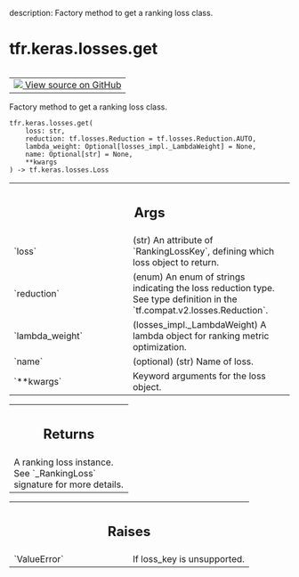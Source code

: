 description: Factory method to get a ranking loss class.

<div itemscope itemtype="http://developers.google.com/ReferenceObject">
<meta itemprop="name" content="tfr.keras.losses.get" />
<meta itemprop="path" content="Stable" />
</div>

# tfr.keras.losses.get

<!-- Insert buttons and diff -->

<table class="tfo-notebook-buttons tfo-api nocontent" align="left">
<td>
  <a target="_blank" href="https://github.com/tensorflow/ranking/tree/master/tensorflow_ranking/python/keras/losses.py#L35-L92">
    <img src="https://www.tensorflow.org/images/GitHub-Mark-32px.png" />
    View source on GitHub
  </a>
</td>
</table>

Factory method to get a ranking loss class.

<pre class="devsite-click-to-copy prettyprint lang-py tfo-signature-link">
<code>tfr.keras.losses.get(
    loss: str,
    reduction: tf.losses.Reduction = tf.losses.Reduction.AUTO,
    lambda_weight: Optional[losses_impl._LambdaWeight] = None,
    name: Optional[str] = None,
    **kwargs
) -> tf.keras.losses.Loss
</code></pre>

<!-- Placeholder for "Used in" -->

<!-- Tabular view -->
 <table class="responsive fixed orange">
<colgroup><col width="214px"><col></colgroup>
<tr><th colspan="2"><h2 class="add-link">Args</h2></th></tr>

<tr>
<td>
`loss`<a id="loss"></a>
</td>
<td>
(str) An attribute of `RankingLossKey`, defining which loss object to
return.
</td>
</tr><tr>
<td>
`reduction`<a id="reduction"></a>
</td>
<td>
(enum)  An enum of strings indicating the loss reduction type.
See type definition in the `tf.compat.v2.losses.Reduction`.
</td>
</tr><tr>
<td>
`lambda_weight`<a id="lambda_weight"></a>
</td>
<td>
(losses_impl._LambdaWeight) A lambda object for ranking
metric optimization.
</td>
</tr><tr>
<td>
`name`<a id="name"></a>
</td>
<td>
(optional) (str) Name of loss.
</td>
</tr><tr>
<td>
`**kwargs`<a id="**kwargs"></a>
</td>
<td>
Keyword arguments for the loss object.
</td>
</tr>
</table>

<!-- Tabular view -->
 <table class="responsive fixed orange">
<colgroup><col width="214px"><col></colgroup>
<tr><th colspan="2"><h2 class="add-link">Returns</h2></th></tr>
<tr class="alt">
<td colspan="2">
A ranking loss instance. See `_RankingLoss` signature for more details.
</td>
</tr>

</table>

<!-- Tabular view -->
 <table class="responsive fixed orange">
<colgroup><col width="214px"><col></colgroup>
<tr><th colspan="2"><h2 class="add-link">Raises</h2></th></tr>

<tr>
<td>
`ValueError`<a id="ValueError"></a>
</td>
<td>
If loss_key is unsupported.
</td>
</tr>
</table>
